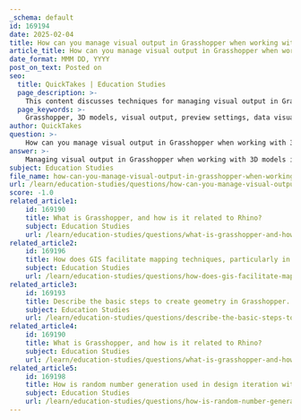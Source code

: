 ```yaml
---
_schema: default
id: 169194
date: 2025-02-04
title: How can you manage visual output in Grasshopper when working with 3D models?
article_title: How can you manage visual output in Grasshopper when working with 3D models?
date_format: MMM DD, YYYY
post_on_text: Posted on
seo:
  title: QuickTakes | Education Studies
  page_description: >-
    This content discusses techniques for managing visual output in Grasshopper when working with 3D models, including preview settings, data visualization tools, the use of plugins, and interactive visualization methods.
  page_keywords: >-
    Grasshopper, 3D models, visual output, preview settings, data visualization, plugins, geometry manipulation, interactive visualization, Rhino, design exploration
author: QuickTakes
question: >-
    How can you manage visual output in Grasshopper when working with 3D models?
answer: >-
    Managing visual output in Grasshopper when working with 3D models involves several techniques and tools that enhance the visualization and presentation of your designs. Here are some key methods to effectively manage visual output in Grasshopper:\n\n1. **Preview Settings**: Grasshopper allows you to control how geometry is displayed in the Rhino viewport through the Preview Settings. You can modify the colors and transparency of the objects to differentiate between selected and unselected components. For instance, you can toggle the "Preview Selected Objects" option to only display geometry from selected components, which helps in focusing on specific parts of your model.\n\n2. **Data Visualization Techniques**: Grasshopper supports various data visualization techniques that can be applied to both the Grasshopper canvas and the Rhino viewport. This includes using plugins like Lunchbox and Pufferfish, which can help in visualizing complex structures more efficiently. These tools allow you to create visual representations of data, making it easier to interpret and present your designs.\n\n3. **Using Plugins**: There are several plugins available for Grasshopper that enhance visualization capabilities. For example, Firefly can be used to control external devices and create interactive installations, allowing for real-time feedback and visualization of your models. Additionally, tools like Marigold Depth can convert images into 3D point clouds, providing a unique way to visualize data.\n\n4. **Geometry Manipulation**: Grasshopper's algorithmic modeling capabilities allow for dynamic manipulation of geometry. By adjusting parameters, you can see real-time changes in the 3D model, which aids in design exploration and iteration. This interactive approach helps in visualizing how different parameters affect the overall design.\n\n5. **Document Preview Settings**: You can customize the document preview settings in Grasshopper to enhance the visual output. This includes adjusting the default color scheme for selected and unselected geometry, which can help in better distinguishing different elements of your model.\n\n6. **Interactive Visualization**: For projects that require user interaction, you can connect Grasshopper to external real-time viewports. This allows for a more immersive experience where users can interact with the model and see immediate visual feedback based on their inputs.\n\nBy utilizing these techniques and tools, you can effectively manage and enhance the visual output of your 3D models in Grasshopper, making your design process more intuitive and visually engaging.
subject: Education Studies
file_name: how-can-you-manage-visual-output-in-grasshopper-when-working-with-3d-models.md
url: /learn/education-studies/questions/how-can-you-manage-visual-output-in-grasshopper-when-working-with-3d-models
score: -1.0
related_article1:
    id: 169190
    title: What is Grasshopper, and how is it related to Rhino?
    subject: Education Studies
    url: /learn/education-studies/questions/what-is-grasshopper-and-how-is-it-related-to-rhino
related_article2:
    id: 169196
    title: How does GIS facilitate mapping techniques, particularly in layering and time representation?
    subject: Education Studies
    url: /learn/education-studies/questions/how-does-gis-facilitate-mapping-techniques-particularly-in-layering-and-time-representation
related_article3:
    id: 169193
    title: Describe the basic steps to create geometry in Grasshopper.
    subject: Education Studies
    url: /learn/education-studies/questions/describe-the-basic-steps-to-create-geometry-in-grasshopper
related_article4:
    id: 169190
    title: What is Grasshopper, and how is it related to Rhino?
    subject: Education Studies
    url: /learn/education-studies/questions/what-is-grasshopper-and-how-is-it-related-to-rhino
related_article5:
    id: 169198
    title: How is random number generation used in design iteration within Grasshopper?
    subject: Education Studies
    url: /learn/education-studies/questions/how-is-random-number-generation-used-in-design-iteration-within-grasshopper
---
```


&nbsp;